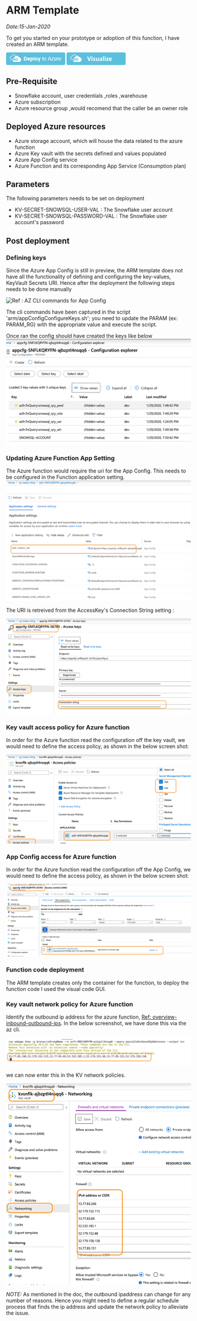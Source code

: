 # ARM Template

_Date:15-Jan-2020_ 

To get you started on your prototype or adoption of this function, I have created
an ARM template.

[![Deploy to Azure](https://raw.githubusercontent.com/Azure/azure-quickstart-templates/master/1-CONTRIBUTION-GUIDE/images/deploytoazure.png)](https://portal.azure.com/#create/Microsoft.Template/uri/https%3A%2F%2Fraw.githubusercontent.com%2FAzure%2Fazure-quickstart-templates%2Fmaster%2F101-functions-managed-identity%2Fazuredeploy.json)
[![Visualize](https://raw.githubusercontent.com/Azure/azure-quickstart-templates/master/1-CONTRIBUTION-GUIDE/images/visualizebutton.png)](http://armviz.io/#/?loadhttp://armviz.io/#/?load=https%3A%2F%2Fraw.githubusercontent.com%2Fazure%2Fazure-quickstart-templates%2Fmaster%2F101-functions-managed-identity%2Fazuredeploy.json)

## Pre-Requisite
 - Snowflake account, user credentials ,roles ,warehouse
 - Azure subscription
 - Azure resource group ,would recomend that the caller be an owner role

## Deployed Azure resources
- Azure storage account, which will house the data related to the azure function
- Azure Key vault with the secrets defined and values populated
- Azure App Config service
- Azure Function and its corresponding App Service (Consumption plan)

## Parameters
The following parameters needs to be set on deployment
- KV-SECRET-SNOWSQL-USER-VAL : The Snowflake user account
- KV-SECRET-SNOWSQL-PASSWORD-VAL : The Snowflake user account's password

## Post deployment

### Defining keys
Since the Azure App Config is still in preview, the ARM template does not have all the functionality of defining and configuring the key-values, KeyVault Secrets URI. Hence after the deployment the following steps needs to be done manually

![Ref : AZ CLI commands for App Config](https://docs.microsoft.com/en-us/cli/azure/ext/appconfig/appconfig)

The cli commands have been captured in the script 'arm/appConfigConfigureKeys.sh'; you need to update the PARAM (ex: PARAM_RG) with the
appropriate value and execute the script.

Once ran the config should have created the keys like below
![](../images/azure_app_config.png)

### Updating Azure Function App Setting
The Azure function would require the uri for the App Config. This needs to be configured in the Function application setting. 
![](../images/azfn_appconfiguration.png)

The URI is retreived from the AccessKey's Connection String setting :

![](../images/azfn_appconfiguration_accesskey.png)

### Key vault access policy for Azure function
In order for the Azure function read the configuration off the key vault, we would need to define the access policy, as shown in the below screen shot:

![](../images/az_kv_accesspolicies.png)

### App Config access for Azure function
In order for the Azure function read the configuration off the App Config, we would need to define the access policy, as shown in the below screen shot:

![](images/azure_app_config_accesspolicy.png)

### Function code deployment
The ARM template creates only the container for the function, to deploy the function code I used the visual code GUI.

### Key vault network policy for Azure function
Identify the outbound ip address for the azure function, [Ref: overview-inbound-outbound-ips](https://docs.microsoft.com/en-us/azure/app-service/overview-inbound-outbound-ips). In the below screenshot, we have done this via the az cli.  

![](../images/azfn_outboundipaddresses.png)

we can now enter this in the KV network policies. 

![](../images/azkv_network_policy_configured.png)

_*NOTE:*_ As mentioned in the doc, the outbound ipaddress can change for any number of reasons. Hence you might need to define a regular schedule process that finds the ip address and update the network policy to alleviate the issue.


